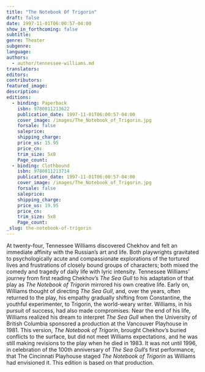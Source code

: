 ```yaml
---
title: "The Notebook Of Trigorin"
draft: false
date: 1997-11-01T06:00:57-04:00
show_in_forthcoming: false
subtitle:
genre: Theater
subgenre:
language:
authors:
  - author/tennessee-williams.md
translators:
editors:
contributors:
featured_image:
description:
editions:
  - binding: Paperback
    isbn: 9780811213622
    publication_date: 1997-11-01T06:00:57-04:00
    cover_image: /images/The_Notebook_of_Trigorin.jpg
    forsale: false
    saleprice:
    shipping_charge:
    price_us: 15.95
    price_cn:
    trim_size: 5x8
    Page_count:
  - binding: Clothbound
    isbn: 9780811213714
    publication_date: 1997-11-01T06:00:57-04:00
    cover_image: /images/The_Notebook_of_Trigorin.jpg
    forsale: false
    saleprice:
    shipping_charge:
    price_us: 19.95
    price_cn:
    trim_size: 5x8
    Page_count:
_slug: the-notebook-of-trigorin
---
```


At twenty-four, Tennessee Williams discovered Chekhov and felt an immediate affinity with the Russian’s art and life. Both playwrights gravitated to psychologically acute and compassionate explorations of the tortured lives and frustrations of closely bound groups of characters; both mixed the comedy and tragedy of daily life with lyric intensity. Tennessee Williams’ journey from first reading Chekhov’s _The Sea Gull_ to his adaptation of that play as _The Notebook of Trigorin_ mirrored his own creative life. Early on, Williams thought of directing _The Sea Gull_, and, over the years, often returned to the play, his empathy gradually shifting from Constantine, the youthful experimenter, to Trigorin, the world-weary writer. Williams, in his pursuit of success, had also made compromises. Near the end of his life, Williams realized his dream to interpret _The Sea Gull_ when the University of British Columbia sponsored a production at the Vancouver Playhouse in 1981. This version, _The Notebook of Trigorin_, brought Chekhov’s buried conflicts to the surface, but did not meet Williams expectations, and he was still making revisions to the play when he died in 1983. It was not until 1996, in celebration of the 100th anniversary of _The Sea Gull_’s first performance, that The Cincinnati Playhouse staged _The Notebook of Trigorin_ as Williams had envisioned it. This edition is based on that production.


